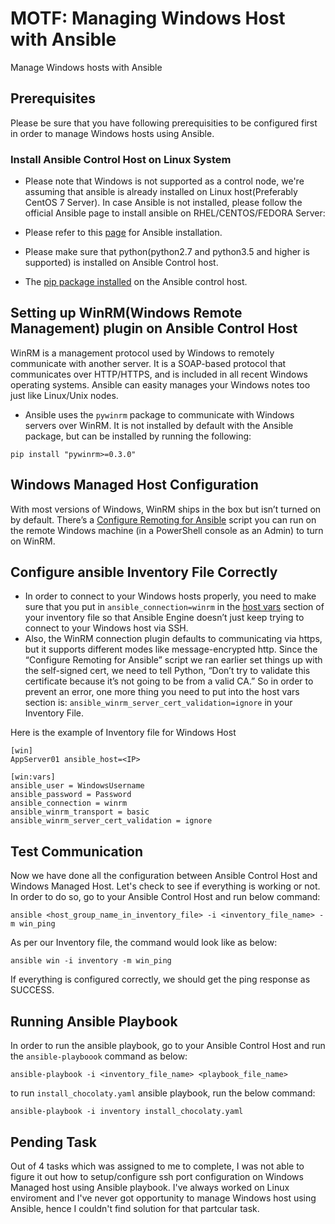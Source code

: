 # MOTF: Managing Windows Host with Ansible
Manage Windows hosts with Ansible

## Prerequisites
Please be sure that you have following prerequisities to be configured first in order to manage Windows hosts using Ansible.

### Install Ansible Control Host on Linux System
* Please note that Windows is not supported as a control node, we're assuming that ansible is already installed on Linux host(Preferably CentOS 7 Server). In case Ansible is not installed, please follow the official Ansible page to install ansible on RHEL/CENTOS/FEDORA Server:

* Please refer to this [page](https://docs.ansible.com/ansible/latest/installation_guide/intro_installation.html#installing-ansible-on-rhel-centos-or-fedora) for Ansible installation.
* Please make sure that python(python2.7 and python3.5 and higher is supported) is installed on Ansible Control host.
* The [pip package installed](https://pip.pypa.io/en/stable/installing/) on the Ansible control host.

## Setting up WinRM(Windows Remote Management) plugin on Ansible Control Host
WinRM is a management protocol used by Windows to remotely communicate with another server. It is a SOAP-based protocol that communicates over HTTP/HTTPS, and is included in all recent Windows operating systems. Ansible can easity manages your Windows notes too just like Linux/Unix nodes.

* Ansible uses the `pywinrm` package to communicate with Windows servers over WinRM. It is not installed by default with the Ansible package, but can be installed by running the following:

`pip install "pywinrm>=0.3.0"`



## Windows Managed Host Configuration

With most versions of Windows, WinRM ships in the box but isn’t turned on by default. There’s a [Configure Remoting for Ansible](https://raw.githubusercontent.com/ansible/ansible/devel/examples/scripts/ConfigureRemotingForAnsible.ps1) script you can run on the remote Windows machine (in a PowerShell console as an Admin) to turn on WinRM.

## Configure ansible Inventory File Correctly
* In order to connect to your Windows hosts properly, you need to make sure that you put in `ansible_connection=winrm` in the [host vars](http://docs.ansible.com/ansible/latest/user_guide/intro_inventory.html?extIdCarryOver=true&sc_cid=701f2000001OH7YAAW#host-variables) section of your inventory file so that Ansible Engine doesn’t just keep trying to connect to your Windows host via SSH.
* Also, the WinRM connection plugin defaults to communicating via https, but it supports different modes like message-encrypted http. Since the “Configure Remoting for Ansible” script we ran earlier set things up with the self-signed cert, we need to tell Python, “Don’t try to validate this certificate because it’s not going to be from a valid CA.” So in order to prevent an error, one more thing you need to put into the host vars section  is: `ansible_winrm_server_cert_validation=ignore` in your Inventory File.

Here is the example of Inventory file for Windows Host

```
[win]
AppServer01 ansible_host=<IP>

[win:vars]
ansible_user = WindowsUsername
ansible_password = Password
ansible_connection = winrm
ansible_winrm_transport = basic
ansible_winrm_server_cert_validation = ignore

```

## Test Communication
Now we have done all the configuration between Ansible Control Host and Windows Managed Host. Let's check to see if everything is working or not. In order to do so, go to your Ansible Control Host and run below command:

`ansible <host_group_name_in_inventory_file> -i <inventory_file_name> -m win_ping`

As per our Inventory file, the command would look like as below:

`ansible win -i inventory -m win_ping`

If everything is configured correctly, we should get the ping response as SUCCESS.

## Running Ansible Playbook
In order to run the ansible playbook, go to your Ansible Control Host and run the `ansible-playboook` command as below:

`ansible-playbook -i <inventory_file_name> <playbook_file_name>`

to run `install_chocolaty.yaml` ansible playbook, run the below command:

`ansible-playbook -i inventory install_chocolaty.yaml`


## Pending Task
Out of 4 tasks which was assigned to me to complete, I was not able to figure it out how to setup/configure ssh port configuration on Windows Managed host using Ansible playbook. I've always worked on Linux enviroment and I've never got opportunity to manage Windows host using Ansible, hence I couldn't find solution for that partcular task.

